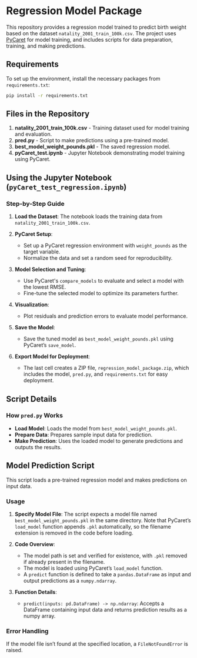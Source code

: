 # Regression Model Package

This repository provides a regression model trained to predict birth weight based on the dataset `natality_2001_train_100k.csv`. The project uses [PyCaret](https://pycaret.org/) for model training, and includes scripts for data preparation, training, and making predictions.

## Requirements

To set up the environment, install the necessary packages from `requirements.txt`:

```bash
pip install -r requirements.txt
```

## Files in the Repository

1. **natality_2001_train_100k.csv** - Training dataset used for model training and evaluation.
2. **pred.py** - Script to make predictions using a pre-trained model.
3. **best_model_weight_pounds.pkl** - The saved regression model.
4. **pyCaret_test.ipynb** - Jupyter Notebook demonstrating model training using PyCaret.

## Using the Jupyter Notebook (`pyCaret_test_regression.ipynb`)

### Step-by-Step Guide

1. **Load the Dataset**: The notebook loads the training data from `natality_2001_train_100k.csv`.
   
2. **PyCaret Setup**: 
   - Set up a PyCaret regression environment with `weight_pounds` as the target variable.
   - Normalize the data and set a random seed for reproducibility.

3. **Model Selection and Tuning**:
   - Use PyCaret's `compare_models` to evaluate and select a model with the lowest RMSE.
   - Fine-tune the selected model to optimize its parameters further.

4. **Visualization**:
   - Plot residuals and prediction errors to evaluate model performance.

5. **Save the Model**:
   - Save the tuned model as `best_model_weight_pounds.pkl` using PyCaret’s `save_model`.

6. **Export Model for Deployment**:
   - The last cell creates a ZIP file, `regression_model_package.zip`, which includes the model, `pred.py`, and `requirements.txt` for easy deployment.

## Script Details

### How `pred.py` Works

- **Load Model**: Loads the model from `best_model_weight_pounds.pkl`.
- **Prepare Data**: Prepares sample input data for prediction.
- **Make Prediction**: Uses the loaded model to generate predictions and outputs the results.

## Model Prediction Script

This script loads a pre-trained regression model and makes predictions on input data.

### Usage

1. **Specify Model File**: The script expects a model file named `best_model_weight_pounds.pkl` in the same directory. Note that PyCaret’s `load_model` function appends `.pkl` automatically, so the filename extension is removed in the code before loading.

2. **Code Overview**:
   - The model path is set and verified for existence, with `.pkl` removed if already present in the filename.
   - The model is loaded using PyCaret’s `load_model` function.
   - A `predict` function is defined to take a `pandas.DataFrame` as input and output predictions as a `numpy.ndarray`.

3. **Function Details**:
   - `predict(inputs: pd.DataFrame) -> np.ndarray`: Accepts a DataFrame containing input data and returns prediction results as a numpy array.

### Error Handling
If the model file isn’t found at the specified location, a `FileNotFoundError` is raised.



